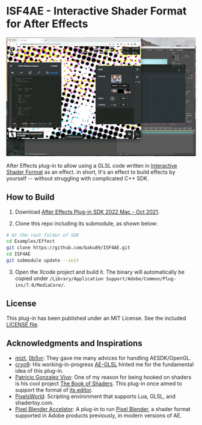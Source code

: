 # ISF4AE - Interactive Shader Format for After Effects

![](./README/screenshot.gif)

After Effects plug-in to allow using a GLSL code written in [Interactive Shader Format](https://isf.video/) as an effect. in short, It's an effect to build effects by yourself -- without struggling with complicated C++ SDK.

## How to Build

1. Download [After Effects Plug-in SDK 2022 Mac - Oct 2021](https://adobe.io/after-effects/).

2. Clone this repo including its submodule, as shown below:

```bash
# At the root folder of SDK
cd Examples/Effect
git clone https://github.com/baku89/ISF4AE.git
cd ISF4AE
git submodule update --init
```

3. Open the Xcode project and build it. The binary will automatically be copied under `/Library/Application Support/Adobe/Common/Plug-ins/7.0/MediaCore/`.

## License

This plug-in has been published under an MIT License. See the included [LICENSE file](./LICENSE).

## Acknowledgments and Inspirations

- [mizt](https://github.com/mizt), [0b5vr](https://0b5vr.com): They gave me many advices for handling AESDK/OpenGL.
- [cryo9](https://github.com/cryo9): His working-in-progress [AE-GLSL](https://github.com/cryo9/AE-GLSL) hinted me for the fundamental idea of this plug-in.
- [Patricio Gonzalez Vivo](https://github.com/patriciogonzalezvivo): One of my reason for being hooked on shaders is his cool project [The Book of Shaders](http://thebookofshaders.com). This plug-in once aimed to support the format of [its editor](http://editor.thebookofshaders.com/).
- [PixelsWorld](https://aescripts.com/pixelsworld/): Scripting environment that supports Lua, GLSL, and shadertoy.com.
- [Pixel Blender Accelator](https://aescripts.com/pixel-bender-accelerator/): A plug-in to run [Pixel Blender](https://en.wikipedia.org/wiki/Adobe_Pixel_Bender), a shader format supported in Adobe products previously, in modern versions of AE.
